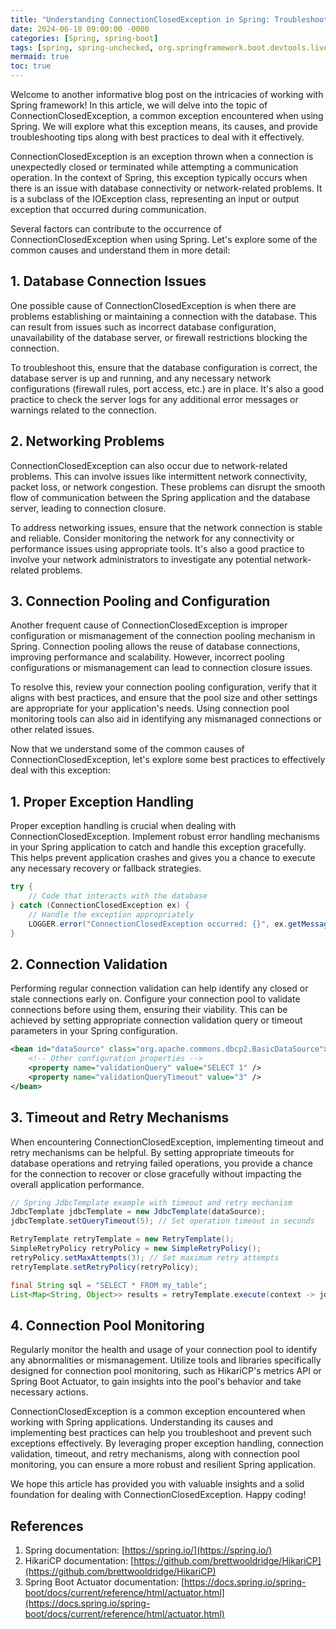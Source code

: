 ```yaml
---
title: "Understanding ConnectionClosedException in Spring: Troubleshooting Tips and Best Practices"
date: 2024-06-18 09:00:00 -0000
categories: [Spring, spring-boot]
tags: [spring, spring-unchecked, org.springframework.boot.devtools.livereload]
mermaid: true
toc: true
---
```



Welcome to another informative blog post on the intricacies of working with Spring framework! In this article, we will delve into the topic of ConnectionClosedException, a common exception encountered when using Spring. We will explore what this exception means, its causes, and provide troubleshooting tips along with best practices to deal with it effectively.


ConnectionClosedException is an exception thrown when a connection is unexpectedly closed or terminated while attempting a communication operation. In the context of Spring, this exception typically occurs when there is an issue with database connectivity or network-related problems. It is a subclass of the IOException class, representing an input or output exception that occurred during communication.


Several factors can contribute to the occurrence of ConnectionClosedException when using Spring. Let's explore some of the common causes and understand them in more detail:

## 1. Database Connection Issues

One possible cause of ConnectionClosedException is when there are problems establishing or maintaining a connection with the database. This can result from issues such as incorrect database configuration, unavailability of the database server, or firewall restrictions blocking the connection.

To troubleshoot this, ensure that the database configuration is correct, the database server is up and running, and any necessary network configurations (firewall rules, port access, etc.) are in place. It's also a good practice to check the server logs for any additional error messages or warnings related to the connection.

## 2. Networking Problems

ConnectionClosedException can also occur due to network-related problems. This can involve issues like intermittent network connectivity, packet loss, or network congestion. These problems can disrupt the smooth flow of communication between the Spring application and the database server, leading to connection closure.

To address networking issues, ensure that the network connection is stable and reliable. Consider monitoring the network for any connectivity or performance issues using appropriate tools. It's also a good practice to involve your network administrators to investigate any potential network-related problems.

## 3. Connection Pooling and Configuration

Another frequent cause of ConnectionClosedException is improper configuration or mismanagement of the connection pooling mechanism in Spring. Connection pooling allows the reuse of database connections, improving performance and scalability. However, incorrect pooling configurations or mismanagement can lead to connection closure issues.

To resolve this, review your connection pooling configuration, verify that it aligns with best practices, and ensure that the pool size and other settings are appropriate for your application's needs. Using connection pool monitoring tools can also aid in identifying any mismanaged connections or other related issues.


Now that we understand some of the common causes of ConnectionClosedException, let's explore some best practices to effectively deal with this exception:

## 1. Proper Exception Handling

Proper exception handling is crucial when dealing with ConnectionClosedException. Implement robust error handling mechanisms in your Spring application to catch and handle this exception gracefully. This helps prevent application crashes and gives you a chance to execute any necessary recovery or fallback strategies.

```java
try {
    // Code that interacts with the database
} catch (ConnectionClosedException ex) {
    // Handle the exception appropriately
    LOGGER.error("ConnectionClosedException occurred: {}", ex.getMessage());
}
```

## 2. Connection Validation

Performing regular connection validation can help identify any closed or stale connections early on. Configure your connection pool to validate connections before using them, ensuring their viability. This can be achieved by setting appropriate connection validation query or timeout parameters in your Spring configuration.

```xml
<bean id="dataSource" class="org.apache.commons.dbcp2.BasicDataSource">
    <!-- Other configuration properties -->
    <property name="validationQuery" value="SELECT 1" />
    <property name="validationQueryTimeout" value="3" />
</bean>
```

## 3. Timeout and Retry Mechanisms

When encountering ConnectionClosedException, implementing timeout and retry mechanisms can be helpful. By setting appropriate timeouts for database operations and retrying failed operations, you provide a chance for the connection to recover or close gracefully without impacting the overall application performance.

```java
// Spring JdbcTemplate example with timeout and retry mechanism
JdbcTemplate jdbcTemplate = new JdbcTemplate(dataSource);
jdbcTemplate.setQueryTimeout(5); // Set operation timeout in seconds

RetryTemplate retryTemplate = new RetryTemplate();
SimpleRetryPolicy retryPolicy = new SimpleRetryPolicy();
retryPolicy.setMaxAttempts(3); // Set maximum retry attempts
retryTemplate.setRetryPolicy(retryPolicy);

final String sql = "SELECT * FROM my_table";
List<Map<String, Object>> results = retryTemplate.execute(context -> jdbcTemplate.queryForList(sql));
```

## 4. Connection Pool Monitoring

Regularly monitor the health and usage of your connection pool to identify any abnormalities or mismanagement. Utilize tools and libraries specifically designed for connection pool monitoring, such as HikariCP's metrics API or Spring Boot Actuator, to gain insights into the pool's behavior and take necessary actions.


ConnectionClosedException is a common exception encountered when working with Spring applications. Understanding its causes and implementing best practices can help you troubleshoot and prevent such exceptions effectively. By leveraging proper exception handling, connection validation, timeout, and retry mechanisms, along with connection pool monitoring, you can ensure a more robust and resilient Spring application.

We hope this article has provided you with valuable insights and a solid foundation for dealing with ConnectionClosedException. Happy coding!

## References

1. Spring documentation: [https://spring.io/](https://spring.io/)
2. HikariCP documentation: [https://github.com/brettwooldridge/HikariCP](https://github.com/brettwooldridge/HikariCP)
3. Spring Boot Actuator documentation: [https://docs.spring.io/spring-boot/docs/current/reference/html/actuator.html](https://docs.spring.io/spring-boot/docs/current/reference/html/actuator.html)
